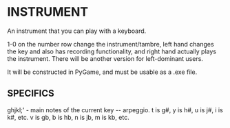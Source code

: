 # INSTRUMENT

An instrument that you can play with a keyboard.

1-0 on the number row change the instrument/tambre, left hand changes the key and also has recording functionality, and right hand actually plays the instrument. There will be another version for left-dominant users.

It will be constructed in PyGame, and must be usable as a .exe file.

## SPECIFICS

ghjkl;' - main notes of the current key -- arpeggio.
t is g#, y is h#, u is j#, i is k#, etc.
v is gb, b is hb, n is jb, m is kb, etc.
